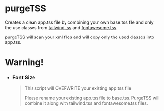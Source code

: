 # purgeTSS

Creates a clean app.tss file by combining your own base.tss file and only the use classes from [tailwind.tss](https://github.com/macCesar/tailwind-tss-color-generator/blob/master/app.tss) and [fontawesome.tss](https://github.com/macCesar/tailwind-tss-color-generator/blob/master/fontawesome.tss).

purgeTSS will scan your xml files and will copy only the used classes into app.tss.

# Warning!
- ### Font Size
	> This script will OVERWRITE your existing app.tss file
  > 
  > Please rename your existing app.tss file to base.tss. PurgeTSS will combine it along with tailwind.tss and fontawesome.tss files.
